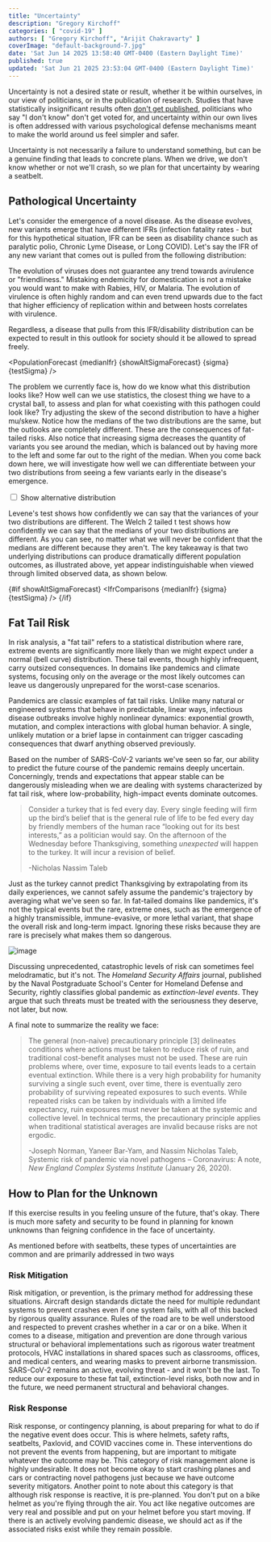 ```yaml
---
title: "Uncertainty"
description: "Gregory Kirchoff"
categories: [ "covid-19" ]
authors: [ "Gregory Kirchoff", "Arijit Chakravarty" ]
coverImage: "default-background-7.jpg"
date: 'Sat Jun 14 2025 13:58:40 GMT-0400 (Eastern Daylight Time)'
published: true
updated: 'Sat Jun 21 2025 23:53:04 GMT-0400 (Eastern Daylight Time)'
---
```

<script> // usables
	import RecipeCard from '$lib/components/usables/RecipeCard/RecipeCard.svelte';
  import IfrDistributions from '$lib/components/internal/projects/PuncEq/IfrDistributions/IfrDistributions.svelte';
  import PopulationForecast from '$lib/components/internal/projects/PuncEq/PopulationForecast/PopulationForecast.svelte';
  import IfrComparisons from '$lib/components/internal/projects/PuncEq/IfrComparisons/IfrComparisons.svelte';
  import { Body1 } from '$lib/components/internal/typography';

  let medianIfr = $state(0.002);
  let sigma = $state(0.5);
   let testSigma = $state(1.5);
   let showAltSigmaForecast = $state(false);

  const handleCheckboxChange = () => {
    const scrollTarget = document.getElementById('hidden-scroll-to-target');
    scrollTarget.scrollIntoView({ behavior: 'smooth' });
  }
</script>

Uncertainty is not a desired state or result, whether it be within ourselves, in our view of politicians, or in the publication of research. Studies that have statistically insignificant results often [don't get published](https://pmc.ncbi.nlm.nih.gov/articles/PMC6573059/), politicians who say "I don't know" don't get voted for, and uncertainty within our own lives is often addressed with various psychological defense mechanisms meant to make the world around us feel simpler and safer.

Uncertainty is not necessarily a failure to understand something, but can be a genuine finding that leads to concrete plans. When we drive, we don't know whether or not we'll crash, so we plan for that uncertainty by wearing a seatbelt.

## Pathological Uncertainty

Let's consider the emergence of a novel disease. As the disease evolves, new variants emerge that have different IFRs (infection fatality rates - but for this hypothetical situation, IFR can be seen as disability chance such as paralytic polio, Chronic Lyme Disease, or Long COVID). Let's say the IFR of any new variant that comes out is pulled from the following distribution:

<span id="hidden-scroll-to-target" style="visibility: hidden;"></span>

<IfrDistributions bind:medianIfr bind:sigma bind:testSigma bind:showAltSigmaForecast showShowAltSigmaForecastCheckbox={false} />

The evolution of viruses does not guarantee any trend towards avirulence or "friendliness." Mistaking endemicity for domestication is not a mistake you would want to make with Rabies, HIV, or Malaria. The evolution of virulence is often highly random and can even trend upwards due to the fact that higher efficiency of replication within and between hosts correlates with virulence.

Regardless, a disease that pulls from this IFR/disability distribution can be expected to result in this outlook for society should it be allowed to spread freely.

<PopulationForecast {medianIfr} {showAltSigmaForecast} {sigma} {testSigma} />

The problem we currently face is, how do we know what this distribution looks like? How well can we use statistics, the closest thing we have to a crystal ball, to assess and plan for what coexisting with this pathogen could look like? Try adjusting the skew of the second distribution to have a higher mu/skew. Notice how the medians of the two distributions are the same, but the outlooks are completely different. These are the consequences of fat-tailed risks. Also notice that increasing sigma decreases the quantity of variants you see around the median, which is balanced out by having more to the left and some far out to the right of the median. When you come back down here, we will investigate how well we can differentiate between your two distributions from seeing a few variants early in the disease's emergence.

<div style="grid-column: content-start; margin-bottom: var(--spacing-16);">
  <label>
    <input type="checkbox" bind:checked={showAltSigmaForecast} on:change={handleCheckboxChange} /> <Body1 style="display: inline;">Show alternative distribution</Body1>
  </label>
</div>

Levene's test shows how confidently we can say that the variances of your two distributions are different. The Welch 2 tailed t test shows how confidently we can say that the medians of your two distributions are different. As you can see, no matter what we will never be confident that the medians are different because they aren't. The key takeaway is that two underlying distributions can produce dramatically different population outcomes, as illustrated above, yet appear indistinguishable when viewed through limited observed data, as shown below.

{#if showAltSigmaForecast}
<IfrComparisons {medianIfr} {sigma} {testSigma} />
{/if}

## Fat Tail Risk

In risk analysis, a "fat tail" refers to a statistical distribution where rare, extreme events are significantly more likely than we might expect under a normal (bell curve) distribution. These tail events, though highly infrequent, carry outsized consequences. In domains like pandemics and climate systems, focusing only on the average or the most likely outcomes can leave us dangerously unprepared for the worst-case scenarios.

Pandemics are classic examples of fat tail risks. Unlike many natural or engineered systems that behave in predictable, linear ways, infectious disease outbreaks involve highly nonlinear dynamics: exponential growth, mutation, and complex interactions with global human behavior. A single, unlikely mutation or a brief lapse in containment can trigger cascading consequences that dwarf anything observed previously.

Based on the number of SARS-CoV-2 variants we've seen so far, our ability to predict the future course of the pandemic remains deeply uncertain. Concerningly, trends and expectations that appear stable can be dangerously misleading when we are dealing with systems characterized by fat tail risk, where low-probability, high-impact events dominate outcomes.

> Consider a turkey that is fed every day. Every single feeding will firm up the bird’s belief that is the general rule of life to be fed every day by friendly members of the human race “looking out for its best interests,” as a politician would say. On the afternoon of the Wednesday before Thanksgiving, something *unexpected* will happen to the turkey. It will incur a revision of belief.
>
> -Nicholas Nassim Taleb

Just as the turkey cannot predict Thanksgiving by extrapolating from its daily experiences, we cannot safely assume the pandemic's trajectory by averaging what we've seen so far. In fat-tailed domains like pandemics, it's not the typical events but the rare, extreme ones, such as the emergence of a highly transmissible, immune-evasive, or more lethal variant, that shape the overall risk and long-term impact. Ignoring these risks because they are rare is precisely what makes them so dangerous.

![image](/images/postImages/uncertainty/image.png)

Discussing unprecedented, catastrophic levels of risk can sometimes feel melodramatic, but it's not. The *Homeland Security Affairs* journal, published by the Naval Postgraduate School's Center for Homeland Defense and Security, rightly classifies global pandemic as *extinction-level events*. They argue that such threats must be treated with the seriousness they deserve, not later, but now.

A final note to summarize the reality we face:

> The general (non-naive) precautionary principle [3] delineates conditions where actions must be taken to reduce risk of ruin, and traditional cost-benefit analyses must not be used. These are ruin problems where, over time, exposure to tail events leads to a certain eventual extinction. While there is a very high probability for humanity surviving a single such event, over time, there is eventually zero probability of surviving repeated exposures to such events. While repeated risks can be taken by individuals with a limited life expectancy, ruin exposures must never be taken at the systemic and collective level. In technical terms, the precautionary principle applies when traditional statistical averages are invalid because risks are not ergodic.
>
> -Joseph Norman, Yaneer Bar-Yam, and Nassim Nicholas Taleb, Systemic risk of pandemic via novel pathogens – Coronavirus: A note, *New England Complex Systems Institute* (January 26, 2020).

## How to Plan for the Unknown

If this exercise results in you feeling unsure of the future, that's okay. There is much more safety and security to be found in planning for known unknowns than feigning confidence in the face of uncertainty.

As mentioned before with seatbelts, these types of uncertainties are common and are primarily addressed in two ways

### Risk Mitigation

Risk mitigation, or prevention, is the primary method for addressing these situations. Aircraft design standards dictate the need for multiple redundant systems to prevent crashes even if one system fails, with all of this backed by rigorous quality assurance. Rules of the road are to be well understood and respected to prevent crashes whether in a car or on a bike. When it comes to a disease, mitigation and prevention are done through various structural or behavioral implementations such as rigorous water treatment protocols, HVAC installations in shared spaces such as classrooms, offices, and medical centers, and wearing masks to prevent airborne transmission. SARS-CoV-2 remains an active, evolving threat - and it won't be the last. To reduce our exposure to these fat tail, extinction-level risks, both now and in the future, we need permanent structural and behavioral changes.

### Risk Response

Risk response, or contingency planning, is about preparing for what to do if the negative event does occur. This is where helmets, safety rafts, seatbelts, Paxlovid, and COVID vaccines come in. These interventions do not prevent the events from happening, but are important to mitigate whatever the outcome may be. This category of risk management alone is highly undesirable. It does not become okay to start crashing planes and cars or contracting novel pathogens just because we have outcome severity mitigators. Another point to note about this category is that although risk response is reactive, it is pre-planned. You don't put on a bike helmet as you're flying through the air. You act like negative outcomes are very real and possible and put on your helmet before you start moving. If there is an actively evolving pandemic disease, we should act as if the associated risks exist while they remain possible.